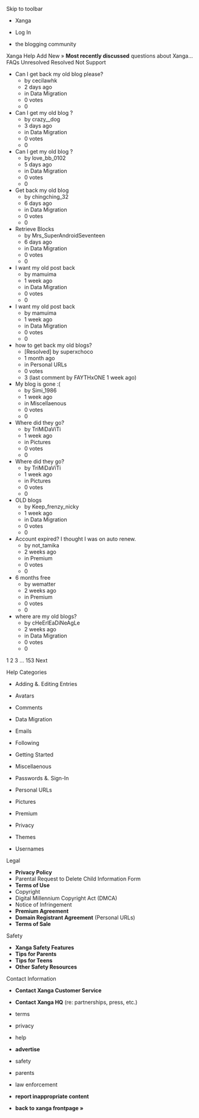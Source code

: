 Skip to toolbar

*   Xanga

*   Log In

*   the blogging community

Xanga Help Add New » **Most recently discussed** questions about Xanga… FAQs Unresolved Resolved Not Support

*   Can I get back my old blog please?
    *   by cecilawhk
    *   2 days ago
    *   in Data Migration
    *   0 votes
    *   0
*   Can I get my old blog ?
    *   by crazy\_\_dog
    *   3 days ago
    *   in Data Migration
    *   0 votes
    *   0
*   Can I get my old blog ?
    *   by love\_bb\_0102
    *   5 days ago
    *   in Data Migration
    *   0 votes
    *   0
*   Get back my old blog
    *   by chingching\_32
    *   6 days ago
    *   in Data Migration
    *   0 votes
    *   0
*   Retrieve Blocks
    *   by Mrs\_SuperAndroidSeventeen
    *   6 days ago
    *   in Data Migration
    *   0 votes
    *   0
*   I want my old post back
    *   by mamuima
    *   1 week ago
    *   in Data Migration
    *   0 votes
    *   0
*   I want my old post back
    *   by mamuima
    *   1 week ago
    *   in Data Migration
    *   0 votes
    *   0
*   how to get back my old blogs?
    *   \[Resolved\] by superxchoco
    *   1 month ago
    *   in Personal URLs
    *   0 votes
    *   3 (last comment by FAYTHxONE 1 week ago)
*   My blog is gone :(
    *   by Simi\_1986
    *   1 week ago
    *   in Miscellaenous
    *   0 votes
    *   0
*   Where did they go?
    *   by TriMiDaViTi
    *   1 week ago
    *   in Pictures
    *   0 votes
    *   0
*   Where did they go?
    *   by TriMiDaViTi
    *   1 week ago
    *   in Pictures
    *   0 votes
    *   0
*   OLD blogs
    *   by Keep\_frenzy\_nicky
    *   1 week ago
    *   in Data Migration
    *   0 votes
    *   0
*   Account expired? I thought I was on auto renew.
    *   by not\_tamika
    *   2 weeks ago
    *   in Premium
    *   0 votes
    *   0
*   6 months free
    *   by wematter
    *   2 weeks ago
    *   in Premium
    *   0 votes
    *   0
*   where are my old blogs?
    *   by cHeErlEaDiNeAgLe
    *   2 weeks ago
    *   in Data Migration
    *   0 votes
    *   0

1 2 3 ... 153 Next

Help Categories

*   Adding &. Editing Entries
*   Avatars
*   Comments
*   Data Migration
*   Emails
*   Following
*   Getting Started
*   Miscellaenous

*   Passwords &. Sign-In
*   Personal URLs
*   Pictures
*   Premium
*   Privacy
*   Themes
*   Usernames

Legal

*   **Privacy Policy**
*   Parental Request to Delete Child Information Form
*   **Terms of Use**
*   Copyright
*   Digital Millennium Copyright Act (DMCA)
*   Notice of Infringement
*   **Premium Agreement**
*   **Domain Registrant Agreement** (Personal URLs)
*   **Terms of Sale**

Safety

*   **Xanga Safety Features**
*   **Tips for Parents**
*   **Tips for Teens**
*   **Other Safety Resources**

Contact Information

*   **Contact Xanga Customer Service**
*   **Contact Xanga HQ** (re: partnerships, press, etc.)

*   terms
*   privacy
*   help
*   **advertise**

*   safety
*   parents
*   law enforcement
*   **report inappropriate content**

*   **back to xanga frontpage »**